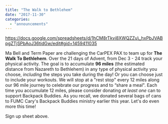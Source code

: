```yaml
---
title: "The Walk to Bethlehem"
date: "2017-11-30"
categories: 
  - "announcements"
---
```


https://docs.google.com/spreadsheets/d/1hCM8rTkvi8XWQZZu\_hxPbJVABpgZTjSPbAoJ36tidGw/edit#gid=1459411035

Ma Bell and Term Paper are challenging the CarPEX PAX to team up for **The Walk To Bethlehem**. Over the 21 days of Advent, from Dec 3 - 24 track your physical activity. The goal is to accumulate **96 miles** (the estimated distance from Nazareth to Bethlehem) in any type of physical activity you choose, _including_ the steps you take during the day! Or you can choose just to include your workouts. We will stop at a "rest stop" every 12 miles along our 96 mile journey to celebrate our progress and to “share a meal". Each time you accumulate 12 miles, please consider donating _at least one_ can to support Backpack Buddies. As you recall, we donated several bags of cans to FUMC Cary's Backpack Buddies ministry earlier this year. Let's do even more this time!

Sign up sheet above.
